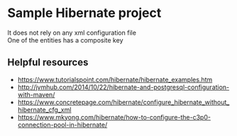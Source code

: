 # Sample Hibernate project  

It does not rely on any xml configuration file    
One of the entities has a composite key  

## Helpful resources  

- https://www.tutorialspoint.com/hibernate/hibernate_examples.htm
- http://jvmhub.com/2014/10/22/hibernate-and-postgresql-configuration-with-maven/
- https://www.concretepage.com/hibernate/configure_hibernate_without_hibernate_cfg_xml
- https://www.mkyong.com/hibernate/how-to-configure-the-c3p0-connection-pool-in-hibernate/
